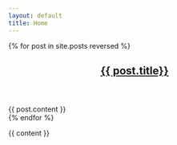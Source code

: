 ```yaml
---
layout: default
title: Home
---
```


<div id="articles">
{% for post in site.posts reversed %}
  
  <article>
    <header>
      <h2 class="page-header">
        <a href="#{{forloop.index0}}" data-toggle="collapse" data-parent="#articles">{{ post.title}}</a>
      </h2>  
    </header>
    <section id="{{forloop.index0}}" class="collapse">
      {{ post.content }}
    </section>
  </article>
{% endfor %}
</div>

{{ content }}



